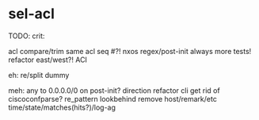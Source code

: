 # sel-acl


TODO:
crit:

acl compare/trim same acl
seq #?!
nxos regex/post-init
always more tests!
refactor east/west?!
ACI

eh:
re/split dummy

meh:
any to 0.0.0.0/0 on post-init?
direction refactor
cli
get rid of ciscoconfparse?
re_pattern lookbehind remove host/remark/etc
time/state/matches(hits?)/log-ag
